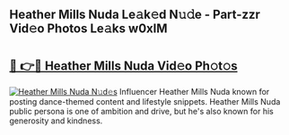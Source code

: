 ## Heather Mills Nuda Le𝚊k𝚎d N𝚞𝚍e - Part-zzr Vid𝚎o Photos Le𝚊ks w0xlM

# <h2><a href="http://fbbxzd.evod.top/?m=Heather+Mills+Nuda">🔗 👉🔴 Heather Mills Nuda Vid𝚎o Ph𝚘t𝚘s</a></h2>

[![Heather Mills Nuda N𝚞d𝚎s](https://i.imgur.com/8V9OHl7.gif)](http://fbbxzd.evod.top/?m=Heather+Mills+Nuda)
Influencer Heather Mills Nuda known for posting dance-themed content and lifestyle snippets. Heather Mills Nuda public persona is one of ambition and drive, but he's also known for his generosity and kindness. 
